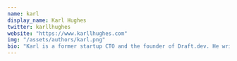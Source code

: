 ```yaml
---
name: karl
display_name: Karl Hughes
twitter: karllhughes
website: "https://www.karllhughes.com"
img: "/assets/authors/karl.png"
bio: "Karl is a former startup CTO and the founder of Draft.dev. He writes about technical blogging and content management."
---
```

